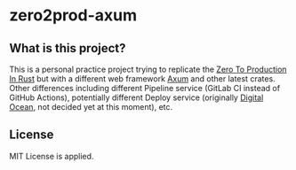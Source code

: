 # zero2prod-axum


## What is this project?

This is a personal practice project trying to replicate the [Zero To Production In Rust](https://www.zero2prod.com/index.html)
but with a different web framework [Axum](https://crates.io/crates/axum) and other latest crates.
Other differences including different Pipeline service (GitLab CI instead of GitHub Actions),
potentially different Deploy service (originally [Digital Ocean](https://www.digitalocean.com), not decided yet at this moment), etc.

## License

MIT License is applied.
